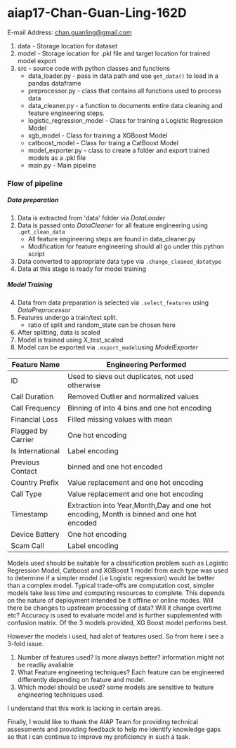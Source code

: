 # aiap17-Chan-Guan-Ling-162D
E-mail Address: chan.guanling@gmail.com

1. data - Storage location for dataset
2. model - Storage location for .pkl file and target location for trained model export
3. src - source code with python classes and functions
    * data_loader.py - pass in data path and use `get_data()` to load in a pandas dataframe 
    * preprocessor.py - class that contains all functions used to process data
    * data_cleaner.py - a function to documents entire data cleaning and feature engineering steps. 
    * logistic_regression_model - Class for training a Logistic Regression Model
    * xgb_model - Class for training a XGBoost Model
    * catboost_model - Class for traing a CatBoost Model
    * model_exporter.py - class to create a folder and export trained models as a .pkl file
    * main.py - Main pipeline

### Flow of pipeline 
##### Data preparation
1. Data is extracted from 'data' folder via _DataLoader_
2. Data is passed onto _DataCleaner_ for all feature engineering using `.get_clean_data`
   * All feature engineering steps are found in data_cleaner.py
   * Modification for feature engineering should all go under this python script
3. Data converted to appropriate data type via `.change_cleaned_datatype`
4. Data at this stage is ready for model training

##### Model Training
4. Data from data preparation is selected via `.select_features` using _DataPreprocessor_
5. Features undergo a train/test split.
   * ratio of split and random_state can be chosen here
6. After splitting, data is scaled
7. Model is trained using X_test_scaled
8. Model can be exported via `.export_model`using _ModelExporter_
  
|Feature Name|Engineering Performed|
|---|---|
|ID|Used to sieve out duplicates, not used otherwise|
|Call Duration| Removed Outlier and normalized values|
|Call Frequency| Binning of into 4 bins and one hot encoding|
|Financial Loss| Filled missing values with mean|
|Flagged by Carrier| One hot encoding|
|Is International| Label encoding|
|Previous Contact| binned and one hot encoded|
|Country Prefix| Value replacement and one hot encoding|
|Call Type| Value replacement and one hot encoding|
|Timestamp| Extraction into Year,Month,Day and one hot encoding, Month is binned and one hot encoded |
|Device Battery| One hot encoding|
|Scam Call|Label encoding|


Models used should be suitable for a classification problem such as Logistic Regression Model, Catboost and XGBoost
1 model from each type was used to determine if a simpler model (i.e Logistic regression) would be better than a complex model.
Typical trade-offs are computation cost, simpler models take less time and computing resources to complete.
This depends on the nature of deployment intended be it offline or online modes. Will there be changes to upstream processing of data?
Will it change overtime etc?
Accuracy is used to evaluate model and is further supplemented with confusion matrix.
Of the 3 models provided, XG Boost model performs best. 

However the models i used, had alot of features used. So from here i see a 3-fold issue. 
1. Number of features used? Is more always better? information might not be readliy avaliable 
2. What Feature engineering techniques? Each feature can be engineered differently depending on feature and model.
3. Which model should be used? some models are sensitive to feature engineering techniques used.

I understand that this work is lacking in certain areas.

Finally, I would like to thank the AIAP Team for providing technical assessments and providing feedback to help me identify knowledge gaps 
so that i can continue to improve my proficiency in such a task. 
